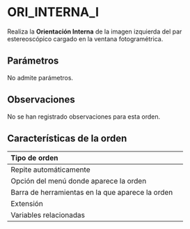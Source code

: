 # ORI\_INTERNA\_I

Realiza la **Orientación Interna** de la imagen izquierda del par estereoscópico cargado en la ventana fotogramétrica.

## Parámetros

No admite parámetros.

## Observaciones

No se han registrado observaciones para esta orden.

## Características de la orden

| Tipo de orden |  |
| :--- | :--- |
| Repite automáticamente |  |
| Opción del menú donde aparece la orden |  |
| Barra de herramientas en la que aparece la orden |  |
| Extensión |  |
| Variables relacionadas |  |

